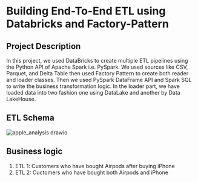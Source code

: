 # Building End-To-End ETL using Databricks and Factory-Pattern

## Project Description

In this project, we used DataBricks to create multiple ETL pipelines using the Python API of Apache Spark i.e. PySpark. We used sources like CSV, Parquet, and Delta Table then used Factory Pattern to create both reader and loader classes. Then we used PySpark DataFrame API and Spark SQL to write the business transformation logic. In the loader part, we have loaded data into two fashion one using DataLake and another by Data LakeHouse. 

## ETL Schema
![apple_analysis drawio](https://github.com/user-attachments/assets/08770f9d-c701-47b0-b367-f00471eabb05)

## Business logic
<ol>
<li>ETL 1: Customers who have bought Airpods after buying iPhone</li>
<li>ETL 2: Cuctomers who have bought both Airpods and iPhone</li>
</ol>
